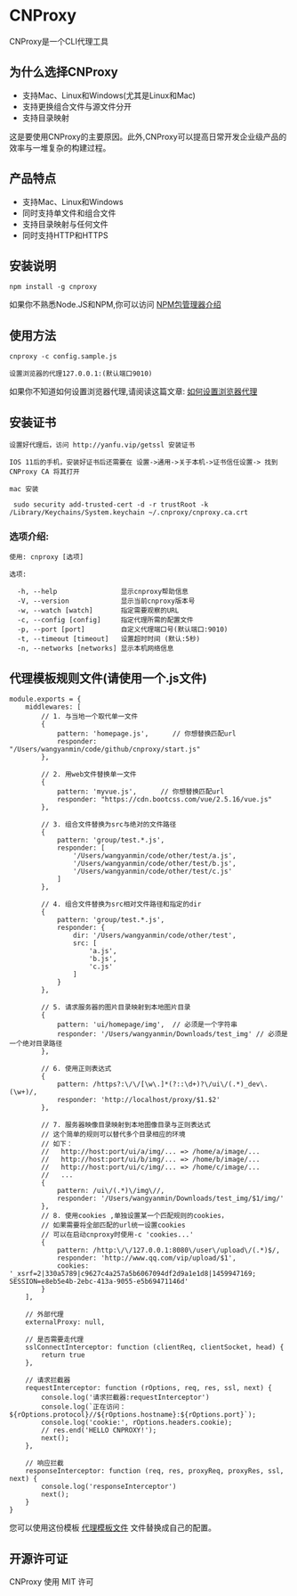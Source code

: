 # CNProxy

CNProxy是一个CLI代理工具

## 为什么选择CNProxy

* 支持Mac、Linux和Windows(尤其是Linux和Mac)
* 支持更换组合文件与源文件分开
* 支持目录映射

这是要使用CNProxy的主要原因。此外,CNProxy可以提高日常开发企业级产品的效率与一堆复杂的构建过程。

## 产品特点

* 支持Mac、Linux和Windows
* 同时支持单文件和组合文件
* 支持目录映射与任何文件
* 同时支持HTTP和HTTPS

## 安装说明

    npm install -g cnproxy

如果你不熟悉Node.JS和NPM,你可以访问 [NPM包管理器介绍](http://www.runoob.com/nodejs/nodejs-npm.html)

## 使用方法

    cnproxy -c config.sample.js

    设置浏览器的代理127.0.0.1:(默认端口9010)

如果你不知道如何设置浏览器代理,请阅读这篇文章: [如何设置浏览器代理](http://jingyan.baidu.com/article/fedf0737761a2935ac8977d9.html)

## 安装证书
    
    设置好代理后，访问 http://yanfu.vip/getssl 安装证书
    
    IOS 11后的手机，安装好证书后还需要在 设置->通用->关于本机->证书信任设置-> 找到 CNProxy CA 将其打开

    mac 安装

     sudo security add-trusted-cert -d -r trustRoot -k /Library/Keychains/System.keychain ~/.cnproxy/cnproxy.ca.crt


### 选项介绍:

    使用: cnproxy [选项]

    选项:

      -h, --help                显示cnproxy帮助信息
      -V, --version             显示当前cnproxy版本号
      -w, --watch [watch]       指定需要观察的URL
      -c, --config [config]     指定代理所需的配置文件
      -p, --port [port]         自定义代理端口号(默认端口:9010)
      -t, --timeout [timeout]   设置超时时间 (默认:5秒)
      -n, --networks [networks] 显示本机网络信息

## 代理模板规则文件(请使用一个.js文件)

    module.exports = {
        middlewares: [
            // 1. 与当地一个取代单一文件
            {
                pattern: 'homepage.js',      // 你想替换匹配url
                responder: "/Users/wangyanmin/code/github/cnproxy/start.js"
            },
    
            // 2. 用web文件替换单一文件
            {
                pattern: 'myvue.js',      // 你想替换匹配url
                responder: "https://cdn.bootcss.com/vue/2.5.16/vue.js"
            },
    
            // 3. 组合文件替换为src与绝对的文件路径
            {
                pattern: 'group/test.*.js',
                responder: [
                    '/Users/wangyanmin/code/other/test/a.js',
                    '/Users/wangyanmin/code/other/test/b.js',
                    '/Users/wangyanmin/code/other/test/c.js'
                ]
            },
    
            // 4. 组合文件替换为src相对文件路径和指定的dir
            {
                pattern: 'group/test.*.js',
                responder: {
                    dir: '/Users/wangyanmin/code/other/test',
                    src: [
                        'a.js',
                        'b.js',
                        'c.js'
                    ]
                }
            },
    
            // 5. 请求服务器的图片目录映射到本地图片目录
            {
                pattern: 'ui/homepage/img',  // 必须是一个字符串
                responder: '/Users/wangyanmin/Downloads/test_img' // 必须是一个绝对目录路径
            },
    
            // 6. 使用正则表达式
            {
                pattern: /https?:\/\/[\w\.]*(?::\d+)?\/ui\/(.*)_dev\.(\w+)/,
                responder: 'http://localhost/proxy/$1.$2'
            },
    
            // 7. 服务器映像目录映射到本地图像目录与正则表达式
            // 这个简单的规则可以替代多个目录相应的环境
            // 如下：
            //   http://host:port/ui/a/img/... => /home/a/image/...
            //   http://host:port/ui/b/img/... => /home/b/image/...
            //   http://host:port/ui/c/img/... => /home/c/image/...
            //   ...
            {
                pattern: /ui\/(.*)\/img\//,
                responder: '/Users/wangyanmin/Downloads/test_img/$1/img/'
            },
            // 8. 使用cookies ,单独设置某一个匹配规则的cookies，
            // 如果需要将全部匹配的url统一设置cookies
            // 可以在启动cnproxy时使用-c 'cookies...'
            {
                pattern: /http:\/\/127.0.0.1:8080\/user\/upload\/(.*)$/,
                responder: 'http://www.qq.com/vip/upload/$1',
                cookies: '_xsrf=2|330a5789|c9627c4a257a5b6067094df2d9a1e1d8|1459947169; SESSION=e8eb5e4b-2ebc-413a-9055-e5b69471146d'
            }
        ],
    
        // 外部代理
        externalProxy: null,
    
        // 是否需要走代理
        sslConnectInterceptor: function (clientReq, clientSocket, head) {
            return true
        },
    
        // 请求拦截器
        requestInterceptor: function (rOptions, req, res, ssl, next) {
            console.log('请求拦截器:requestInterceptor')
            console.log(`正在访问：${rOptions.protocol}//${rOptions.hostname}:${rOptions.port}`);
            console.log('cookie:', rOptions.headers.cookie);
            // res.end('HELLO CNPROXY!');
            next();
        },
    
        // 响应拦截
        responseInterceptor: function (req, res, proxyReq, proxyRes, ssl, next) {
            console.log('responseInterceptor')
            next();
        }
    }


您可以使用这份模板 [代理模板文件](https://github.com/LoadChange/cnproxy/blob/master/config.sample.js) 文件替换成自己的配置。

## 开源许可证

CNProxy 使用 MIT 许可
